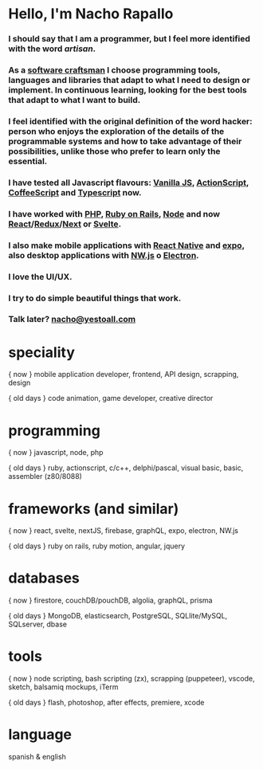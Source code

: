 # Hello, I'm Nacho Rapallo

### I should say that I am a programmer, but I feel more identified with the word ***artisan***.

### As a [software craftsman](https://en.wikipedia.org/wiki/Software_craftsmanship) I choose programming tools, languages and libraries that adapt to what I need to design or implement. In continuous learning, looking for the best tools that adapt to what I want to build.

### I feel identified with the original definition of the word hacker: person who enjoys the exploration of the details of the programmable systems and how to take advantage of their possibilities, unlike those who prefer to learn only the essential.

### I have tested all Javascript flavours: [Vanilla JS](http://vanilla-js.com), [ActionScript](https://es.wikipedia.org/wiki/ActionScript), [CoffeeScript](https://coffeescript.org) and [Typescript](https://www.typescriptlang.org) now.

### I have worked with [PHP](https://www.php.net/manual/es/intro-whatis.php), [Ruby on Rails](https://rubyonrails.org), [Node](https://nodejs.org/es/) and now [React](https://es.reactjs.org)/[Redux](https://es.redux.js.org)/[Next](https://nextjs.org) or [Svelte](https://svelte.dev).

### I also make mobile applications with <a href="https://reactnative.dev" target="_blank">React Native</a> and <a href="https://expo.dev" target="_blank">expo</a>, also desktop applications with [NW.js](https://nwjs.io) o [Electron](https://www.electronjs.org).

### I love the UI/UX.

### I try to do simple beautiful things that work.

### Talk later? nacho@yestoall.com


# speciality

{ now } mobile application developer, frontend, API design, scrapping, design

{ old days } code animation, game developer, creative director


# programming 

{ now } javascript, node, php

{ old days } ruby, actionscript, c/c++, delphi/pascal, visual basic, basic, assembler (z80/8088)


# frameworks (and similar)

{ now } react, svelte, nextJS, firebase, graphQL, expo, electron, NW.js

{ old days } ruby on rails, ruby motion, angular, jquery


# databases

{ now } firestore, couchDB/pouchDB, algolia, graphQL, prisma

{ old days } MongoDB, elasticsearch, PostgreSQL, SQLlite/MySQL, SQLserver, dbase


# tools

{ now } node scripting, bash scripting (zx), scrapping (puppeteer), vscode, sketch, balsamiq mockups, iTerm

{ old days } flash, photoshop, after effects, premiere, xcode

# language

spanish & english
